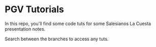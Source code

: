 # PGV Tutorials

In this repo, you'll find some code tuts for some Salesianos La Cuesta presentation notes.

Search between the branches to access any tuts.